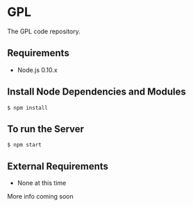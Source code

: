 GPL
===

The GPL code repository.

## Requirements
* Node.js 0.10.x

## Install Node Dependencies and Modules
    $ npm install
    
## To run the Server
    $ npm start
    
## External Requirements
* None at this time

More info coming soon